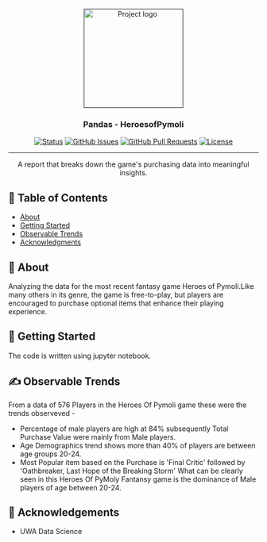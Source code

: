 <p align="center">
  <a href="" rel="noopener">
 <img width=200px height=200px src="https://i.imgur.com/6wj0hh6.jpg" alt="Project logo"></a>
</p>

<h3 align="center">Pandas - HeroesofPymoli</h3>

<div align="center">

[![Status](https://img.shields.io/badge/status-active-success.svg)]()
[![GitHub Issues](https://img.shields.io/github/issues/kylelobo/The-Documentation-Compendium.svg)](https://github.com/kylelobo/The-Documentation-Compendium/issues)
[![GitHub Pull Requests](https://img.shields.io/github/issues-pr/kylelobo/The-Documentation-Compendium.svg)](https://github.com/kylelobo/The-Documentation-Compendium/pulls)
[![License](https://img.shields.io/badge/license-MIT-blue.svg)](/LICENSE)

</div>

---

<p align="center">  A report that breaks down the game's purchasing data into meaningful insights.
    <br> 
</p>

## 📝 Table of Contents

- [About](#about)
- [Getting Started](#getting_started)
- [Observable Trends](#trends)
- [Acknowledgments](#acknowledgement)

## 🧐 About <a name = "about"></a>
Analyzing the data for the most recent fantasy game Heroes of Pymoli.Like many others in its genre, the game is free-to-play, but players are encouraged to purchase optional items that enhance their playing experience.

## 🏁 Getting Started <a name = "getting_started"></a>

The code is written using jupyter notebook.


## ✍️ Observable Trends <a name = "trends"></a>
From a data of 576 Players in the Heroes Of Pymoli game these were the trends observeved -
- Percentage of male players are high at 84% subsequently Total Purchase Value were mainly from Male players.
- Age Demographics trend shows more than 40% of players are between age groups 20-24.
- Most Popular item based on the Purchase is 'Final Critic' followed by 'Oathbreaker, Last Hope of the Breaking Storm'
What can be clearly seen in this Heroes Of PyMoly Fantansy game is the dominance of Male players of age between 20-24.
## 🎉 Acknowledgements <a name = "acknowledgement"></a>
- UWA Data Science
